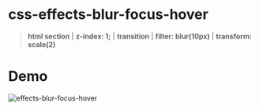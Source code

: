 # css-effects-blur-focus-hover

> **html section** | **z-index: 1;** | **transition** | **filter: blur(10px)** | **transform: scale(2)**

# Demo
<img src="images/demo.gif" alt="effects-blur-focus-hover">
